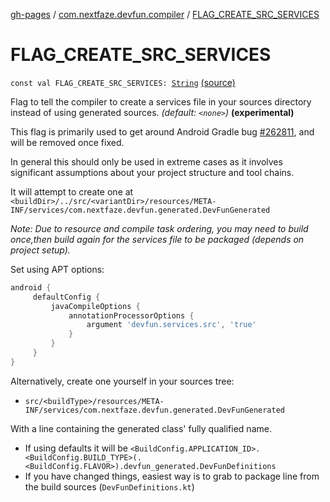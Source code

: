 [gh-pages](../index.md) / [com.nextfaze.devfun.compiler](index.md) / [FLAG_CREATE_SRC_SERVICES](.)

# FLAG_CREATE_SRC_SERVICES

`const val FLAG_CREATE_SRC_SERVICES: `[`String`](https://kotlinlang.org/api/latest/jvm/stdlib/kotlin/-string/index.html) [(source)](https://github.com/NextFaze/dev-fun/tree/master/devfun-compiler/src/main/java/com/nextfaze/devfun/compiler/Compiler.kt#L247)

Flag to tell the compiler to create a services file in your sources directory instead of using generated sources. *(default: `<none>`)* **(experimental)**

This flag is primarily used to get around Android Gradle bug [#262811](https://issuetracker.google.com/262811), and will be removed once fixed.

In general this should only be used in extreme cases as it involves significant assumptions about your project
structure and tool chains.

It will attempt to create one at `<buildDir>/../src/<variantDir>/resources/META-INF/services/com.nextfaze.devfun.generated.DevFunGenerated`

*Note: Due to resource and compile task ordering, you may need to build once,then build again for the services file to be packaged (depends on project setup).*

Set using APT options:

``` gradle
android {
     defaultConfig {
         javaCompileOptions {
             annotationProcessorOptions {
                 argument 'devfun.services.src', 'true'
             }
         }
     }
}
```

Alternatively, create one yourself in your sources tree:

* `src/<buildType>/resources/META-INF/services/com.nextfaze.devfun.generated.DevFunGenerated`

With a line containing the generated class' fully qualified name.

* If using defaults it will be `<BuildConfig.APPLICATION_ID>.<BuildConfig.BUILD_TYPE>(.<BuildConfig.FLAVOR>).devfun_generated.DevFunDefinitions`
* If you have changed things, easiest way is to grab to package line from the build sources (`DevFunDefinitions.kt`)

